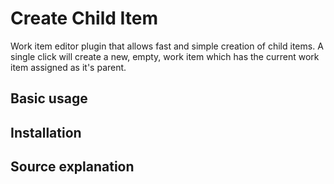 Create Child Item
=================

Work item editor plugin that allows fast and simple creation of child items. A single click will create a new, empty, work item which has the current work item assigned as it's parent.

Basic usage
-----------

Installation
------------

Source explanation
------------------
